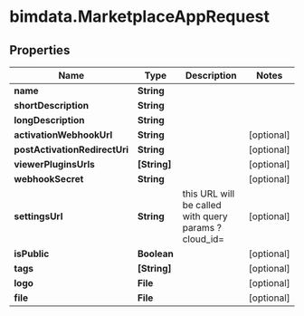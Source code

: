 # bimdata.MarketplaceAppRequest

## Properties

Name | Type | Description | Notes
------------ | ------------- | ------------- | -------------
**name** | **String** |  | 
**shortDescription** | **String** |  | 
**longDescription** | **String** |  | 
**activationWebhookUrl** | **String** |  | [optional] 
**postActivationRedirectUri** | **String** |  | [optional] 
**viewerPluginsUrls** | **[String]** |  | [optional] 
**webhookSecret** | **String** |  | [optional] 
**settingsUrl** | **String** | this URL will be called with query params ?cloud_id&#x3D; | [optional] 
**isPublic** | **Boolean** |  | [optional] 
**tags** | **[String]** |  | [optional] 
**logo** | **File** |  | [optional] 
**file** | **File** |  | [optional] 


